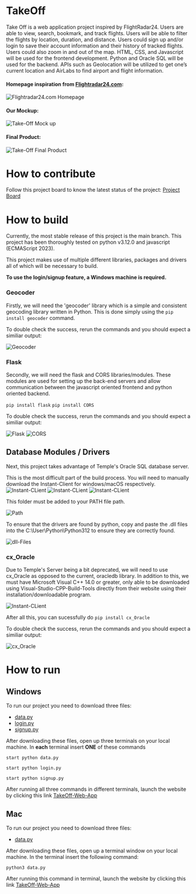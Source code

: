 # TakeOff
Take Off is a web application project inspired by FlightRadar24. Users are able to view, search, bookmark, and track flights. Users will be able to filter the flights by location, duration, and distance. Users could sign up and/or login to save their account information and their history of tracked flights. Users could also zoom in and out of the map. HTML, CSS, and Javascript will be used for the frontend development. Python and Oracle SQL will be used for the backend. APIs such as Geolocation will be utilized to get one’s current location and AirLabs to find airport and flight information.

#### Homepage inspiration from [Flightradar24.com](https://flightradar24.com):
![Flightradar24.com Homepage](Flightradar24.png)

#### Our Mockup:
![Take-Off Mock up](Old_Take-Off_Mock_Up.png)


#### Final Product:
![Take-Off Final Product](Take-Off_Mock_Up.png)


# How to contribute
Follow this project board to know the latest status of the project: [Project Board](https://github.com/orgs/cis3296f23/projects/130/views/1)

# How to build 
Currently, the most stable release of this project is the main branch.
This project has been thoroughly tested on python v3.12.0 and javascript (ECMAScript 2023).

This project makes use of multiple different libraries, packages and drivers all of which will be necessary to build.

**To use the login/signup feature, a Windows machine is required.**

### Geocoder
Firstly, we will need the 'geocoder' library which is a simple and consistent geocoding library written in Python. This is done simply using the 
`pip install geocoder` command.

To double check the success, rerun the commands and you should expect a similiar output:

![Geocoder](ImagesForReadMe/geocoderpip.JPG)

### Flask

Secondly, we will need the flask and CORS libraries/modules. These modules are used for setting up the back-end servers and allow communication between the javascript oriented frontend and python oriented backend.

`pip install flask`
`pip install CORS`

To double check the success, rerun the commands and you should expect a similiar output:

![Flask](ImagesForReadMe/flask.JPG)
![CORS](ImagesForReadMe/CORS.JPG)

## Database Modules / Drivers

Next, this project takes advantage of Temple's Oracle SQL database server. 

This is the most difficult part of the build process. You will need to manually download the Instant-Client for windows/macOS respectively.
![Instant-CLient](ImagesForReadMe/Build1.png)
![Instant-CLient](ImagesForReadMe/Build2.png)
![Instant-CLient](ImagesForReadMe/build2MacOS.png)

This folder must be added to your PATH file path.


![Path](ImagesForReadMe/FilePathForInstantClient.png)
 
To ensure that the drivers are found by python, copy and paste the .dll files into the C:\User\Python\Python312 to ensure they are correctly found. 

![dll-Files](ImagesForReadMe/copyAndMoveDLLFiles.png)

### cx_Oracle

Due to Temple's Server being a bit deprecated, we will need to use cx_Oracle as opposed to the current, oracledb library. In addition to this, we must have Microsoft Visual C++ 14.0 or greater, only able to be downloaded using Visual-Studio-CPP-Build-Tools directly from their website using their installation/downloadable program.


![Instant-CLient](ImagesForReadMe/VisualStudio.png)

After all this, you can sucessfully do 
`pip install cx_Oracle`

To double check the success, rerun the commands and you should expect a similiar output:

![cx_Oracle](ImagesForReadMe/cx_Oracle.JPG)

# How to run

## Windows
To run our project you need to download three files:

- [data.py](https://github.com/cis3296f23/TakeOff-Web-App/blob/main/data.py)
- [login.py](https://github.com/cis3296f23/TakeOff-Web-App/blob/main/login.py)
- [signup.py](https://github.com/cis3296f23/TakeOff-Web-App/blob/main/signup.py)


After downloading these files, open up three terminals on your local machine.
In **each** terminal insert **ONE** of these commands

`start python data.py`

`start python login.py`

`start python signup.py`

After running all three commands in different terminals, launch the website by clicking this link [TakeOff-Web-App](https://cis3296f23.github.io/TakeOff-Web-App/) 

## Mac
To run our project you need to download three files:

- [data.py](https://github.com/cis3296f23/TakeOff-Web-App/blob/main/data.py)

After downloading these files, open up a terminal window on your local machine.
In the terminal insert the following command:

`python3 data.py`

After running this command in terminal, launch the website by clicking this link [TakeOff-Web-App](https://cis3296f23.github.io/TakeOff-Web-App/) 



